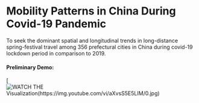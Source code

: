 # Mobility Patterns in China During Covid-19 Pandemic
To seek the dominant spatial and longitudinal trends in long-distance spring-festival travel among 356 prefectural cities in China during covid-19 lockdown period in comparison to 2019.

#### Preliminary Demo:
[![WATCH THE Visualization(https://img.youtube.com/vi/aXvsS5E5LIM/0.jpg)](https://www.youtube.com/watch?v=aXvsS5E5LIM)